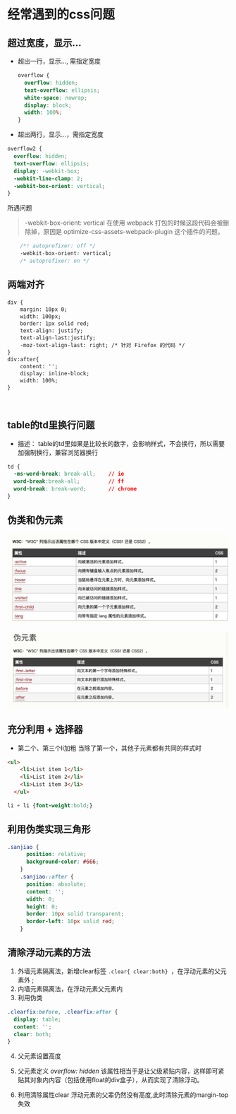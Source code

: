 # 经常遇到的css问题
## 超过宽度，显示...
* 超出一行，显示..., 需指定宽度
  ```css
  overflow {
    overflow: hidden;
    text-overflow: ellipsis;
    white-space: nowrap;
    display: block;
    width: 100%;
  }
  ```
* 超出两行，显示...，需指定宽度
```css
overflow2 {
  overflow: hidden;
  text-overflow: ellipsis;
  display: -webkit-box;
  -webkit-line-clamp: 2;
  -webkit-box-orient: vertical;
}
```
所遇问题
> -webkit-box-orient: vertical 在使用 webpack 打包的时候这段代码会被删除掉，原因是 optimize-css-assets-webpack-plugin 这个插件的问题。

```css
    /*! autoprefixer: off */
    -webkit-box-orient: vertical;
    /* autoprefixer: on */
```

## 两端对齐

```
div {
    margin: 10px 0;
    width: 100px;
    border: 1px solid red;
    text-align: justify;
    text-align-last:justify;
    -moz-text-align-last: right; /* 针对 Firefox 的代码 */
}
div:after{
    content: '';
    display: inline-block;
    width: 100%;
}



```
## table的td里换行问题
* 描述： table的td里如果是比较长的数字，会影响样式，不会换行，所以需要加强制换行，兼容浏览器换行
```css
td {
  -ms-word-break: break-all;    // ie
  word-break:break-all;         // ff
  word-break: break-word;       // chrome
}
```

## 伪类和伪元素

![css伪类](./images/css.jpg)

![css伪元素](./images/css1.jpg)

## 充分利用 + 选择器
* 第二个、第三个li加粗 当除了第一个，其他子元素都有共同的样式时

```html
<ul>
    <li>List item 1</li>
    <li>List item 2</li>
    <li>List item 3</li>
  </ul>
```
```css
li + li {font-weight:bold;}
```

## 利用伪类实现三角形

```css
.sanjiao {
      position: relative;
      background-color: #666;
    }
    .sanjiao::after {
      position: absolute;
      content: '';
      width: 0;
      height: 0;
      border: 10px solid transparent;
      border-left: 10px solid red;
    }
```

## 清除浮动元素的方法

1. 外墙元素隔离法，新增clear标签  `.clear{ clear:both} `，在浮动元素的父元素外 ;
2. 内墙元素隔离法，在浮动元素父元素内
3. 利用伪类
```css
.clearfix:before, .clearfix:after {
  display: table;
  content: '';
  clear: both;
}
```
4. 父元素设置高度
5. 父元素定义 *overflow: hidden* 该属性相当于是让父级紧贴内容，这样即可紧贴其对象内内容（包括使用float的div盒子），从而实现了清除浮动。

6. 利用清除属性clear 浮动元素的父辈仍然没有高度,此时清除元素的margin-top失效
